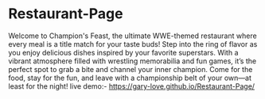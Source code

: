 # Restaurant-Page
Welcome to Champion's Feast, the ultimate WWE-themed restaurant where every meal is a title match for your taste buds! Step into the ring of flavor as you enjoy delicious dishes inspired by your favorite superstars. With a vibrant atmosphere filled with wrestling memorabilia and fun games, it’s the perfect spot to grab a bite and channel your inner champion. Come for the food, stay for the fun, and leave with a championship belt of your own—at least for the night!
live demo:- https://gary-love.github.io/Restaurant-Page/